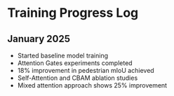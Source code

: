 # Training Progress Log
## January 2025
- Started baseline model training
- Attention Gates experiments completed
- 18% improvement in pedestrian mIoU achieved
- Self-Attention and CBAM ablation studies
- Mixed attention approach shows 25% improvement
